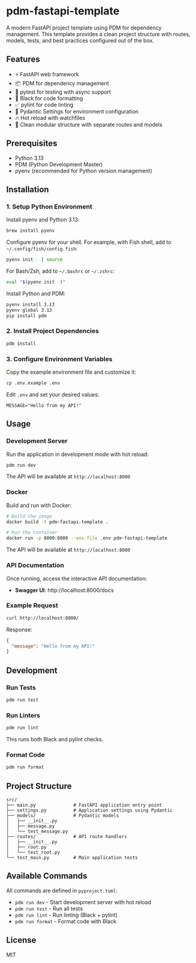 # pdm-fastapi-template

A modern FastAPI project template using PDM for dependency management. This template provides a clean project structure with routes, models, tests, and best practices configured out of the box.

## Features

- ⚡ FastAPI web framework
- 📦 PDM for dependency management
- 🧪 pytest for testing with async support
- 🎨 Black for code formatting
- ✅ pylint for code linting
- 🔧 Pydantic Settings for environment configuration
- 🔥 Hot reload with watchfiles
- 📁 Clean modular structure with separate routes and models

## Prerequisites

- Python 3.13
- PDM (Python Development Master)
- pyenv (recommended for Python version management)

## Installation

### 1. Setup Python Environment

Install pyenv and Python 3.13:

```bash
brew install pyenv
```

Configure pyenv for your shell. For example, with Fish shell, add to `~/.config/fish/config.fish`:

```bash
pyenv init - | source
```

For Bash/Zsh, add to `~/.bashrc` or `~/.zshrc`:

```bash
eval "$(pyenv init -)"
```

Install Python and PDM:

```bash
pyenv install 3.13
pyenv global 3.13
pip install pdm
```

### 2. Install Project Dependencies

```bash
pdm install
```

### 3. Configure Environment Variables

Copy the example environment file and customize it:

```bash
cp .env.example .env
```

Edit `.env` and set your desired values:

```env
MESSAGE="Hello from my API!"
```

## Usage

### Development Server

Run the application in development mode with hot reload:

```bash
pdm run dev
```

The API will be available at `http://localhost:8000`

### Docker

Build and run with Docker:

```bash
# Build the image
docker build -t pdm-fastapi-template .

# Run the container
docker run -p 8000:8000 --env-file .env pdm-fastapi-template
```

The API will be available at `http://localhost:8000`

### API Documentation

Once running, access the interactive API documentation:

- **Swagger UI**: http://localhost:8000/docs

### Example Request

```bash
curl http://localhost:8000/
```

Response:

```json
{
  "message": "Hello from my API!"
}
```

## Development

### Run Tests

```bash
pdm run test
```

### Run Linters

```bash
pdm run lint
```

This runs both Black and pylint checks.

### Format Code

```bash
pdm run format
```

## Project Structure

```
src/
├── main.py              # FastAPI application entry point
├── settings.py          # Application settings using Pydantic
├── models/              # Pydantic models
│   ├── __init__.py
│   ├── message.py
│   └── test_message.py
├── routes/              # API route handlers
│   ├── __init__.py
│   ├── root.py
│   └── test_root.py
└── test_main.py         # Main application tests
```

## Available Commands

All commands are defined in `pyproject.toml`:

- `pdm run dev` - Start development server with hot reload
- `pdm run test` - Run all tests
- `pdm run lint` - Run linting (Black + pylint)
- `pdm run format` - Format code with Black

## License

MIT

